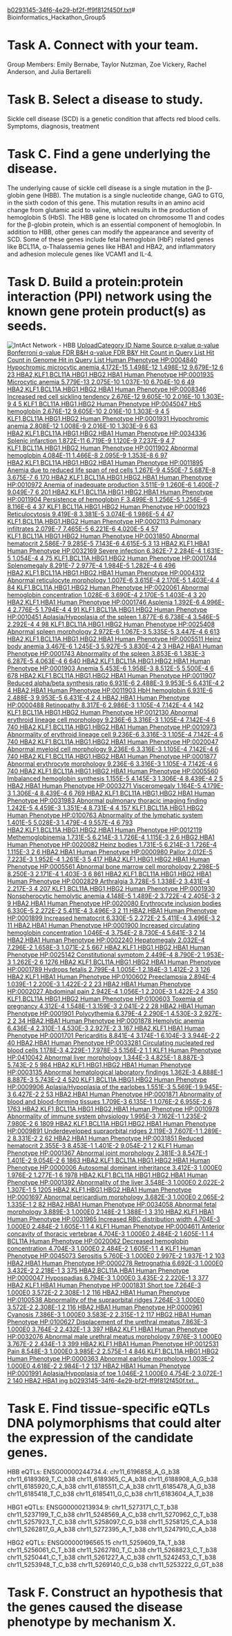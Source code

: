 [b0293145-34f6-4e29-bf2f-ff9f812f450f.txt](https://github.com/user-attachments/files/17994646/b0293145-34f6-4e29-bf2f-ff9f812f450f.txt)# Bioinformatics_Hackathon_Group5

# Task A. Connect with your team.

Group Members: Emily Bernabe, Taylor Nutzman, Zoe Vickery, Rachel Anderson, and Julia Bertarelli

# Task B. Select a disease to study.

Sickle cell disease (SCD) is a genetic condition that affects red blood cells. Symptoms, diagnosis, treatment

# Task C. Find a gene underlying the disease.

The underlying cause of sickle cell disease is a single mutation in the β-globin gene (HBB). The mutation is a single nucleotide change, GAG to GTG, in the sixth codon of this gene. This mutation results in an amino acid change from glutamic acid to valine, which results in the production of hemoglobin S (HbS). The HBB gene is located on chromosome 11 and codes for the β-globin protein, which is an essential component of hemoglobin. In addition to HBB, other genes can modify the appearance and severity of SCD. Some of these genes include fetal hemoglobin (HbF) related genes like BCL11A, α-Thalassemia genes like HBA1 and HBA2, and inflammatory and adhesion molecule genes like VCAM1 and IL-4.

# Task D. Build a protein:protein interaction (PPI) network using the known gene protein product(s) as seeds.
![IntAct Network - HBB](https://github.com/user-attachments/assets/f2e800a5-a852-40f7-b982-84bb26ac2256)
[UploadCategory	ID	Name	Source	p-value	q-value Bonferroni	q-value FDR B&H	q-value FDR B&Y	Hit Count in Query List	Hit Count in Genome	Hit in Query List
Human Phenotype	HP:0004840	Hypochromic microcytic anemia	 	4.172E-15	1.498E-12	1.498E-12	9.679E-12	6	23	HBA2,KLF1,BCL11A,HBG1,HBG2,HBA1
Human Phenotype	HP:0001935	Microcytic anemia	 	5.779E-13	2.075E-10	1.037E-10	6.704E-10	6	49	HBA2,KLF1,BCL11A,HBG1,HBG2,HBA1
Human Phenotype	HP:0008346	Increased red cell sickling tendency	 	2.676E-12	9.605E-10	2.016E-10	1.303E-9	4	5	KLF1,BCL11A,HBG1,HBG2
Human Phenotype	HP:0045047	HbS hemoglobin	 	2.676E-12	9.605E-10	2.016E-10	1.303E-9	4	5	KLF1,BCL11A,HBG1,HBG2
Human Phenotype	HP:0001931	Hypochromic anemia	 	2.808E-12	1.008E-9	2.016E-10	1.303E-9	6	63	HBA2,KLF1,BCL11A,HBG1,HBG2,HBA1
Human Phenotype	HP:0034336	Splenic infarction	 	1.872E-11	6.719E-9	1.120E-9	7.237E-9	4	7	KLF1,BCL11A,HBG1,HBG2
Human Phenotype	HP:0011902	Abnormal hemoglobin	 	4.084E-11	1.466E-8	2.095E-9	1.353E-8	6	97	HBA2,KLF1,BCL11A,HBG1,HBG2,HBA1
Human Phenotype	HP:0011895	Anemia due to reduced life span of red cells	 	1.267E-9	4.550E-7	5.687E-8	3.675E-7	6	170	HBA2,KLF1,BCL11A,HBG1,HBG2,HBA1
Human Phenotype	HP:0010972	Anemia of inadequate production	 	3.511E-9	1.260E-6	1.400E-7	9.049E-7	6	201	HBA2,KLF1,BCL11A,HBG1,HBG2,HBA1
Human Phenotype	HP:0011904	Persistence of hemoglobin F	 	3.499E-8	1.256E-5	1.256E-6	8.116E-6	4	37	KLF1,BCL11A,HBG1,HBG2
Human Phenotype	HP:0001923	Reticulocytosis	 	9.419E-8	3.381E-5	3.074E-6	1.986E-5	4	47	KLF1,BCL11A,HBG1,HBG2
Human Phenotype	HP:0002113	Pulmonary infiltrates	 	2.079E-7	7.465E-5	6.221E-6	4.020E-5	4	57	KLF1,BCL11A,HBG1,HBG2
Human Phenotype	HP:0031850	Abnormal hematocrit	 	2.586E-7	9.285E-5	7.143E-6	4.615E-5	3	13	HBA2,KLF1,HBA1
Human Phenotype	HP:0032169	Severe infection	 	6.362E-7	2.284E-4	1.631E-5	1.054E-4	4	75	KLF1,BCL11A,HBG1,HBG2
Human Phenotype	HP:0001744	Splenomegaly	 	8.291E-7	2.977E-4	1.984E-5	1.282E-4	6	496	HBA2,KLF1,BCL11A,HBG1,HBG2,HBA1
Human Phenotype	HP:0004312	Abnormal reticulocyte morphology	 	1.007E-6	3.615E-4	2.170E-5	1.403E-4	4	84	KLF1,BCL11A,HBG1,HBG2
Human Phenotype	HP:0020061	Abnormal hemoglobin concentration	 	1.028E-6	3.690E-4	2.170E-5	1.403E-4	3	20	HBA2,KLF1,HBA1
Human Phenotype	HP:0001746	Asplenia	 	1.392E-6	4.996E-4	2.776E-5	1.794E-4	4	91	KLF1,BCL11A,HBG1,HBG2
Human Phenotype	HP:0010451	Aplasia/Hypoplasia of the spleen	 	1.877E-6	6.738E-4	3.546E-5	2.292E-4	4	98	KLF1,BCL11A,HBG1,HBG2
Human Phenotype	HP:0025408	Abnormal spleen morphology	 	2.972E-6	1.067E-3	5.335E-5	3.447E-4	6	613	HBA2,KLF1,BCL11A,HBG1,HBG2,HBA1
Human Phenotype	HP:0005511	Heinz body anemia	 	3.467E-6	1.245E-3	5.927E-5	3.830E-4	2	3	HBA2,HBA1
Human Phenotype	HP:0001743	Abnormality of the spleen	 	3.853E-6	1.383E-3	6.287E-5	4.063E-4	6	640	HBA2,KLF1,BCL11A,HBG1,HBG2,HBA1
Human Phenotype	HP:0001903	Anemia	 	5.453E-6	1.958E-3	8.512E-5	5.500E-4	6	678	HBA2,KLF1,BCL11A,HBG1,HBG2,HBA1
Human Phenotype	HP:0011907	Reduced alpha/beta synthesis ratio	 	6.931E-6	2.488E-3	9.953E-5	6.431E-4	2	4	HBA2,HBA1
Human Phenotype	HP:0011903	HbH hemoglobin	 	6.931E-6	2.488E-3	9.953E-5	6.431E-4	2	4	HBA2,HBA1
Human Phenotype	HP:0000488	Retinopathy	 	8.317E-6	2.986E-3	1.105E-4	7.142E-4	4	142	KLF1,BCL11A,HBG1,HBG2
Human Phenotype	HP:0012130	Abnormal erythroid lineage cell morphology	 	9.236E-6	3.316E-3	1.105E-4	7.142E-4	6	740	HBA2,KLF1,BCL11A,HBG1,HBG2,HBA1
Human Phenotype	HP:0010973	Abnormality of erythroid lineage cell	 	9.236E-6	3.316E-3	1.105E-4	7.142E-4	6	740	HBA2,KLF1,BCL11A,HBG1,HBG2,HBA1
Human Phenotype	HP:0020047	Abnormal myeloid cell morphology	 	9.236E-6	3.316E-3	1.105E-4	7.142E-4	6	740	HBA2,KLF1,BCL11A,HBG1,HBG2,HBA1
Human Phenotype	HP:0001877	Abnormal erythrocyte morphology	 	9.236E-6	3.316E-3	1.105E-4	7.142E-4	6	740	HBA2,KLF1,BCL11A,HBG1,HBG2,HBA1
Human Phenotype	HP:0005560	Imbalanced hemoglobin synthesis	 	1.155E-5	4.145E-3	1.306E-4	8.439E-4	2	5	HBA2,HBA1
Human Phenotype	HP:0003271	Visceromegaly	 	1.164E-5	4.179E-3	1.306E-4	8.439E-4	6	769	HBA2,KLF1,BCL11A,HBG1,HBG2,HBA1
Human Phenotype	HP:0031983	Abnormal pulmonary thoracic imaging finding	 	1.242E-5	4.459E-3	1.351E-4	8.731E-4	4	157	KLF1,BCL11A,HBG1,HBG2
Human Phenotype	HP:0100763	Abnormality of the lymphatic system	 	1.401E-5	5.028E-3	1.479E-4	9.557E-4	6	793	HBA2,KLF1,BCL11A,HBG1,HBG2,HBA1
Human Phenotype	HP:0012119	Methemoglobinemia	 	1.731E-5	6.214E-3	1.726E-4	1.115E-3	2	6	HBG2,HBA1
Human Phenotype	HP:0020082	Heinz bodies	 	1.731E-5	6.214E-3	1.726E-4	1.115E-3	2	6	HBA2,HBA1
Human Phenotype	HP:0000980	Pallor	 	2.012E-5	7.223E-3	1.952E-4	1.261E-3	5	417	HBA2,KLF1,HBG1,HBG2,HBA1
Human Phenotype	HP:0005561	Abnormal bone marrow cell morphology	 	2.298E-5	8.250E-3	2.171E-4	1.403E-3	6	861	HBA2,KLF1,BCL11A,HBG1,HBG2,HBA1
Human Phenotype	HP:0002829	Arthralgia	 	3.728E-5	1.338E-2	3.431E-4	2.217E-3	4	207	KLF1,BCL11A,HBG1,HBG2
Human Phenotype	HP:0001930	Nonspherocytic hemolytic anemia	 	4.148E-5	1.489E-2	3.722E-4	2.405E-3	2	9	HBA2,HBA1
Human Phenotype	HP:0020080	Erythrocyte inclusion bodies	 	6.330E-5	2.272E-2	5.411E-4	3.496E-3	2	11	HBA2,HBA1
Human Phenotype	HP:0001899	Increased hematocrit	 	6.330E-5	2.272E-2	5.411E-4	3.496E-3	2	11	HBA2,HBA1
Human Phenotype	HP:0001900	Increased circulating hemoglobin concentration	 	1.046E-4	3.754E-2	8.730E-4	5.641E-3	2	14	HBA2,HBA1
Human Phenotype	HP:0002240	Hepatomegaly	 	2.032E-4	7.296E-2	1.658E-3	1.071E-2	5	667	HBA2,KLF1,HBG1,HBG2,HBA1
Human Phenotype	HP:0025142	Constitutional symptom	 	2.449E-4	8.790E-2	1.953E-3	1.262E-2	6	1276	HBA2,KLF1,BCL11A,HBG1,HBG2,HBA1
Human Phenotype	HP:0001789	Hydrops fetalis	 	2.799E-4	1.005E-1	2.184E-3	1.412E-2	3	126	HBA2,KLF1,HBA1
Human Phenotype	HP:0100602	Preeclampsia	 	2.894E-4	1.039E-1	2.200E-3	1.422E-2	2	23	HBA2,HBA1
Human Phenotype	HP:0002027	Abdominal pain	 	2.942E-4	1.056E-1	2.200E-3	1.422E-2	4	350	KLF1,BCL11A,HBG1,HBG2
Human Phenotype	HP:0100603	Toxemia of pregnancy	 	4.312E-4	1.548E-1	3.159E-3	2.041E-2	2	28	HBA2,HBA1
Human Phenotype	HP:0001901	Polycythemia	 	6.379E-4	2.290E-1	4.530E-3	2.927E-2	2	34	HBA2,HBA1
Human Phenotype	HP:0001878	Hemolytic anemia	 	6.436E-4	2.310E-1	4.530E-3	2.927E-2	3	167	HBA2,KLF1,HBA1
Human Phenotype	HP:0001701	Pericarditis	 	8.841E-4	3.174E-1	6.104E-3	3.944E-2	2	40	HBA2,HBA1
Human Phenotype	HP:0033281	Circulating nucleated red blood cells	 	1.178E-3	4.229E-1	7.978E-3	5.156E-2	1	1	KLF1
Human Phenotype	HP:0410042	Abnormal liver morphology	 	1.344E-3	4.825E-1	8.887E-3	5.743E-2	5	984	HBA2,KLF1,HBG1,HBG2,HBA1
Human Phenotype	HP:0003135	Abnormal hematological laboratory findings	 	1.362E-3	4.888E-1	8.887E-3	5.743E-2	4	520	KLF1,BCL11A,HBG1,HBG2
Human Phenotype	HP:0009906	Aplasia/Hypoplasia of the earlobes	 	1.551E-3	5.569E-1	9.945E-3	6.427E-2	2	53	HBA2,HBA1
Human Phenotype	HP:0001871	Abnormality of blood and blood-forming tissues	 	1.709E-3	6.135E-1	1.076E-2	6.955E-2	6	1763	HBA2,KLF1,BCL11A,HBG1,HBG2,HBA1
Human Phenotype	HP:0010978	Abnormality of immune system physiology	 	1.995E-3	7.162E-1	1.235E-2	7.980E-2	6	1809	HBA2,KLF1,BCL11A,HBG1,HBG2,HBA1
Human Phenotype	HP:0009891	Underdeveloped supraorbital ridges	 	2.119E-3	7.607E-1	1.289E-2	8.331E-2	2	62	HBA2,HBA1
Human Phenotype	HP:0031851	Reduced hematocrit	 	2.355E-3	8.453E-1	1.401E-2	9.054E-2	1	2	KLF1
Human Phenotype	HP:0001367	Abnormal joint morphology	 	2.381E-3	8.547E-1	1.401E-2	9.054E-2	6	1863	HBA2,KLF1,BCL11A,HBG1,HBG2,HBA1
Human Phenotype	HP:0000006	Autosomal dominant inheritance	 	3.412E-3	1.000E0	1.976E-2	1.277E-1	6	1978	HBA2,KLF1,BCL11A,HBG1,HBG2,HBA1
Human Phenotype	HP:0001392	Abnormality of the liver	 	3.548E-3	1.000E0	2.022E-2	1.307E-1	5	1205	HBA2,KLF1,HBG1,HBG2,HBA1
Human Phenotype	HP:0001697	Abnormal pericardium morphology	 	3.682E-3	1.000E0	2.065E-2	1.335E-1	2	82	HBA2,HBA1
Human Phenotype	HP:0034058	Abnormal fetal morphology	 	3.889E-3	1.000E0	2.148E-2	1.388E-1	3	310	HBA2,KLF1,HBA1
Human Phenotype	HP:0031965	Increased RBC distribution width	 	4.704E-3	1.000E0	2.484E-2	1.605E-1	1	4	KLF1
Human Phenotype	HP:0004611	Anterior concavity of thoracic vertebrae	 	4.704E-3	1.000E0	2.484E-2	1.605E-1	1	4	BCL11A
Human Phenotype	HP:0020062	Decreased hemoglobin concentration	 	4.704E-3	1.000E0	2.484E-2	1.605E-1	1	4	KLF1
Human Phenotype	HP:0045073	Serositis	 	5.760E-3	1.000E0	2.997E-2	1.937E-1	2	103	HBA2,HBA1
Human Phenotype	HP:0000278	Retrognathia	 	6.692E-3	1.000E0	3.432E-2	2.218E-1	3	375	HBA2,BCL11A,HBA1
Human Phenotype	HP:0000047	Hypospadias	 	6.794E-3	1.000E0	3.435E-2	2.220E-1	3	377	HBA2,KLF1,HBA1
Human Phenotype	HP:0001831	Short toe	 	7.264E-3	1.000E0	3.572E-2	2.308E-1	2	116	HBA2,HBA1
Human Phenotype	HP:0100538	Abnormality of the supraorbital ridges	 	7.264E-3	1.000E0	3.572E-2	2.308E-1	2	116	HBA2,HBA1
Human Phenotype	HP:0000961	Cyanosis	 	7.386E-3	1.000E0	3.583E-2	2.315E-1	2	117	HBG2,HBA1
Human Phenotype	HP:0100627	Displacement of the urethral meatus	 	7.863E-3	1.000E0	3.764E-2	2.432E-1	3	397	HBA2,KLF1,HBA1
Human Phenotype	HP:0032076	Abnormal male urethral meatus morphology	 	7.976E-3	1.000E0	3.767E-2	2.434E-1	3	399	HBA2,KLF1,HBA1
Human Phenotype	HP:0012531	Pain	 	8.548E-3	1.000E0	3.985E-2	2.575E-1	4	846	KLF1,BCL11A,HBG1,HBG2
Human Phenotype	HP:0000363	Abnormal earlobe morphology	 	1.003E-2	1.000E0	4.618E-2	2.984E-1	2	137	HBA2,HBA1
Human Phenotype	HP:0001991	Aplasia/Hypoplasia of toe	 	1.046E-2	1.000E0	4.754E-2	3.072E-1	2	140	HBA2,HBA1
ing b0293145-34f6-4e29-bf2f-ff9f812f450f.txt…]()

# Task E. Find tissue-specific eQTLs DNA polymorphisms that could alter the expression of the candidate genes.
HBB eQTLs:
ENSG00000244734.4: 
chr11_6196858_A_G_b38
chr11_6189369_T_C_b38
chr11_6189365_C_A_b38
chr11_6188908_A_G_b38
chr11_6185920_C_A_b38
chr11_6185511_C_A_b38
chr11_6185478_A_G_b38
chr11_6185418_T_C_b38
chr11_6185411_G_C_b38
chr11_6183604_A_T_b38

HBG1 eQTLs:
ENSG00000213934.9:
chr11_5273171_C_T_b38
chr11_5237199_T_C_b38
chr11_5248569_A_C_b38
chr11_5270962_C_T_b38
chr11_5257923_T_C_b38
chr11_5258097_C_G_b38
chr11_5258125_C_A_b38
chr11_5262817_G_A_b38
chr11_5272395_A_T_b38
chr11_5247910_C_A_b38

HBG2 eQTLs:
ENSG00000196565.15
chr11_5259609_TA_T_b38
chr11_5256061_C_T_b38
chr11_5262780_T_C_b38
chr11_5268823_C_T_b38
chr11_5250441_C_T_b38
chr11_5261227_A_C_b38
chr11_5242453_C_T_b38
chr11_5253948_T_C_b38
chr11_5269140_C_G_b38
chr11_5253222_G_GT_b38

# Task F. Construct an hypothesis that the genes caused the disease phenotype by mechanism X.
